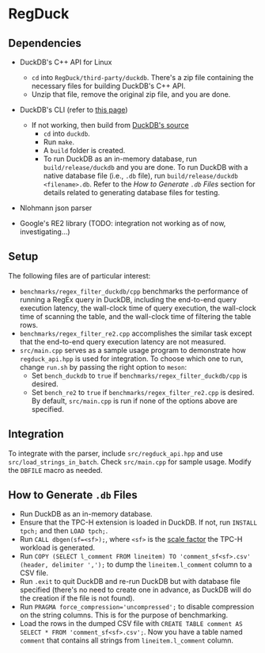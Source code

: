 # RegDuck

## Dependencies
* DuckDB's C++ API for Linux
  * `cd` into `RegDuck/third-party/duckdb`. There's a zip file containing the necessary files for building DuckDB's C++ API.
  * Unzip that file, remove the original zip file, and you are done.
* DuckDB's CLI (refer to [this page](https://duckdb.org/docs/installation/?version=stable&environment=cli&platform=linux&download_method=direct&architecture=arm64))
  * If not working, then build from [DuckDB's source](https://github.com/duckdb/duckdb)
    * `cd` into `duckdb`.
    * Run `make`.
    * A `build` folder is created.
    * To run DuckDB as an in-memory database, run `build/release/duckdb` and you are done. To run DuckDB with a native database file (i.e., `.db` file), run    `build/release/duckdb <filename>.db`. Refer to the *How to Generate `.db` Files* section for details related to generating database files for testing.
    
* Nlohmann json parser
* Google's RE2 library (TODO: integration not working as of now, investigating...)

## Setup
The following files are of particular interest:
- `benchmarks/regex_filter_duckdb/cpp` benchmarks the performance of running a RegEx query in DuckDB, including the end-to-end query execution latency, the wall-clock time of query execution, the wall-clock time of scanning the table, and the wall-clock time of filtering the table rows.
- `benchmarks/regex_filter_re2.cpp` accomplishes the similar task except that the end-to-end query execution latency are not measured.
- `src/main.cpp` serves as a sample usage program to demonstrate how `regduck_api.hpp` is used for integration.
To choose which one to run, change `run.sh` by passing the right option to `meson`:
  * Set `bench_duckdb` to `true` if `benchmarks/regex_filter_duckdb/cpp` is desired.
  * Set `bench_re2` to `true` if `benchmarks/regex_filter_re2.cpp` is desired.
By default, `src/main.cpp` is run if none of the options above are specified.

## Integration
To integrate with the parser, include `src/regduck_api.hpp` and use `src/load_strings_in_batch`. Check `src/main.cpp` for sample usage. Modify the `DBFILE` macro as needed.

## How to Generate `.db` Files
* Run DuckDB as an in-memory database.
* Ensure that the TPC-H extension is loaded in DuckDB. If not, run `INSTALL tpch;` and then `LOAD tpch;`.
* Run `CALL dbgen(sf=<sf>);`, where `<sf>` is the [scale factor](https://duckdb.org/docs/stable/extensions/tpch.html) the TPC-H workload is generated.
* Run `COPY (SELECT l_comment FROM lineitem) TO 'comment_sf<sf>.csv' (header, delimiter ',');` to dump the `lineitem.l_comment` column to a CSV file.
* Run `.exit` to quit DuckDB and re-run DuckDB but with database file specified (there's no need to create one in advance, as DuckDB will do the creation if the file is not found).
* Run `PRAGMA force_compression='uncompressed';` to disable compression on the string columns. This is for the purpose of benchmarking.
* Load the rows in the dumped CSV file with `CREATE TABLE comment AS SELECT * FROM 'comment_sf<sf>.csv';`. Now you have a table named `comment` that contains all strings from `lineitem.l_comment` column.

